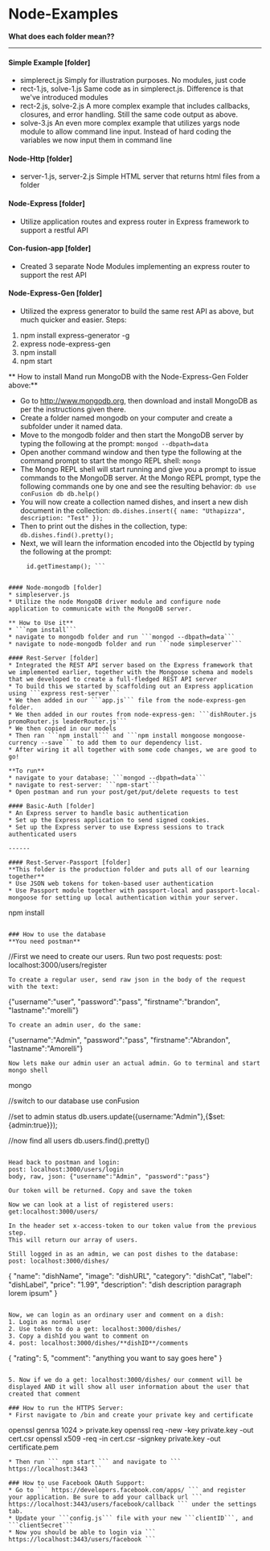 # Node-Examples
**What does each folder mean??**
_______
#### Simple Example [folder]
* simplerect.js
  Simply for illustration purposes. No modules, just code
* rect-1.js, solve-1.js
  Same code as in simplerect.js. Difference is that we've introduced modules
* rect-2.js, solve-2.js
  A more complex example that includes callbacks, closures, and error handling. Still the same code output as above.
* solve-3.js
  An even more complex example that utilizes yargs node module to allow command line input. Instead of hard coding the variables we now input them in command line
  
#### Node-Http [folder]
* server-1.js, server-2.js
  Simple HTML server that returns html files from a folder
  
#### Node-Express [folder]
* Utilize application routes and express router in Express framework to support a restful API

#### Con-fusion-app [folder]
* Created 3 separate Node Modules implementing an express router to support the rest API

#### Node-Express-Gen [folder]
* Utilized the express generator to build the same rest API as above, but much quicker and easier. Steps:
1. npm install express-generator -g
2. express node-express-gen
3. npm install
4. npm start

** How to install Mand run MongoDB with the Node-Express-Gen Folder above:**
* Go to http://www.mongodb.org, then download and install MongoDB as per the instructions given there.
* Create a folder named mongodb on your computer and create a subfolder under it named data.
* Move to the mongodb folder and then start the MongoDB server by typing the following at the prompt: ```mongod --dbpath=data```
* Open another command window and then type the following at the command prompt to start the mongo REPL shell: ```mongo```
* The Mongo REPL shell will start running and give you a prompt to issue commands to the MongoDB server. At the Mongo REPL prompt, type the following commands one by one and see the resulting behavior: ``` db
     use conFusion
     db
     db.help() ```
* You will now create a collection named dishes, and insert a new dish document in the collection: 
``` db.dishes.insert({ name: "Uthapizza", description: "Test" }); ```
* Then to print out the dishes in the collection, type:
``` db.dishes.find().pretty(); ```
* Next, we will learn the information encoded into the ObjectId by typing the following at the prompt: 
``` var id = new ObjectId();
     id.getTimestamp(); ```


#### Node-mongodb [folder]
* simpleserver.js
* Utilize the node MongoDB driver module and configure node application to communicate with the MongoDB server. 

** How to Use it**
* ```npm install```
* navigate to mongodb folder and run ```mongod --dbpath=data```
* navigate to node-mongodb folder and run ```node simpleserver```

#### Rest-Server [folder]
* Integrated the REST API server based on the Express framework that we implemented earlier, together with the Mongoose schema and models that we developed to create a full-fledged REST API server
* To build this we started by scaffolding out an Express application using ```express rest-server```
* We then added in our ```app.js``` file from the node-express-gen folder.
* We then added in our routes from node-express-gen: ```dishRouter.js promoRouter.js leaderRouter.js```
* We then copied in our models
* Then ran ```npm install``` and ```npm install mongoose mongoose-currency --save``` to add them to our dependency list.
* After wiring it all together with some code changes, we are good to go!

**To run**
* navigate to your database: ```mongod --dbpath=data```
* navigate to rest-server: ```npm-start```
* Open postman and run your post/get/put/delete requests to test

#### Basic-Auth [folder]
* An Express server to handle basic authentication
* Set up the Express application to send signed cookies.
* Set up the Express server to use Express sessions to track authenticated users

------

#### Rest-Server-Passport [folder]
**This folder is the production folder and puts all of our learning together**
* Use JSON web tokens for token-based user authentication
* Use Passport module together with passport-local and passport-local-mongoose for setting up local authentication within your server.
```
npm install
```

### How to use the database
**You need postman**
```
//First we need to create our users. Run two post requests:
post: localhost:3000/users/register
```
To create a regular user, send raw json in the body of the request with the text:
```
{"username":"user", "password":"pass", "firstname":"brandon", "lastname":"morelli"}
```
To create an admin user, do the same:
```
{"username":"Admin", "password":"pass", "firstname":"Abrandon", "lastname":"Amorelli"}
```
Now lets make our admin user an actual admin. Go to terminal and start mongo shell
```
mongo

//switch to our database
use conFusion

//set to admin status
db.users.update({username:"Admin"},{$set:{admin:true}});

//now find all users
db.users.find().pretty()
```

Head back to postman and login:
post: localhost:3000/users/login
body, raw, json: {"username":"Admin", "password":"pass"}

Our token will be returned. Copy and save the token

Now we can look at a list of registered users:
get:localhost:3000/users/

In the header set x-access-token to our token value from the previous step.
This will return our array of users. 

Still logged in as an admin, we can post dishes to the database:
post: localhost:3000/dishes/
```
{
"name": "dishName",
"image": "dishURL",
"category": "dishCat",
"label": "dishLabel",
"price": "1.99",
"description": "dish description paragraph lorem ipsum"
}
```

Now, we can login as an ordinary user and comment on a dish:
1. Login as normal user
2. Use token to do a get: localhost:3000/dishes/
3. Copy a dishId you want to comment on
4. post: localhost:3000/dishes/**dishID**/comments
```
{
    "rating": 5,
    "comment": "anything you want to say goes here"
}
```

5. Now if we do a get: localhost:3000/dishes/ our comment will be displayed AND it will show all user information about the user that created that comment

### How to run the HTTPS Server:
* First navigate to /bin and create your private key and certificate
```
openssl genrsa 1024 > private.key
openssl req -new -key private.key -out cert.csr
openssl x509 -req -in cert.csr -signkey private.key -out certificate.pem
```
* Then run ``` npm start ``` and navigate to ``` https://localhost:3443 ```

### How to use Facebook OAuth Support:
* Go to ``` https://developers.facebook.com/apps/ ``` and register your application. Be sure to add your callback url ``` https://localhost:3443/users/facebook/callback ``` under the settings tab.
* Update your ```config.js``` file with your new ```clientID```, and ```clientSecret```
* Now you should be able to login via ``` https://localhost:3443/users/facebook ```
